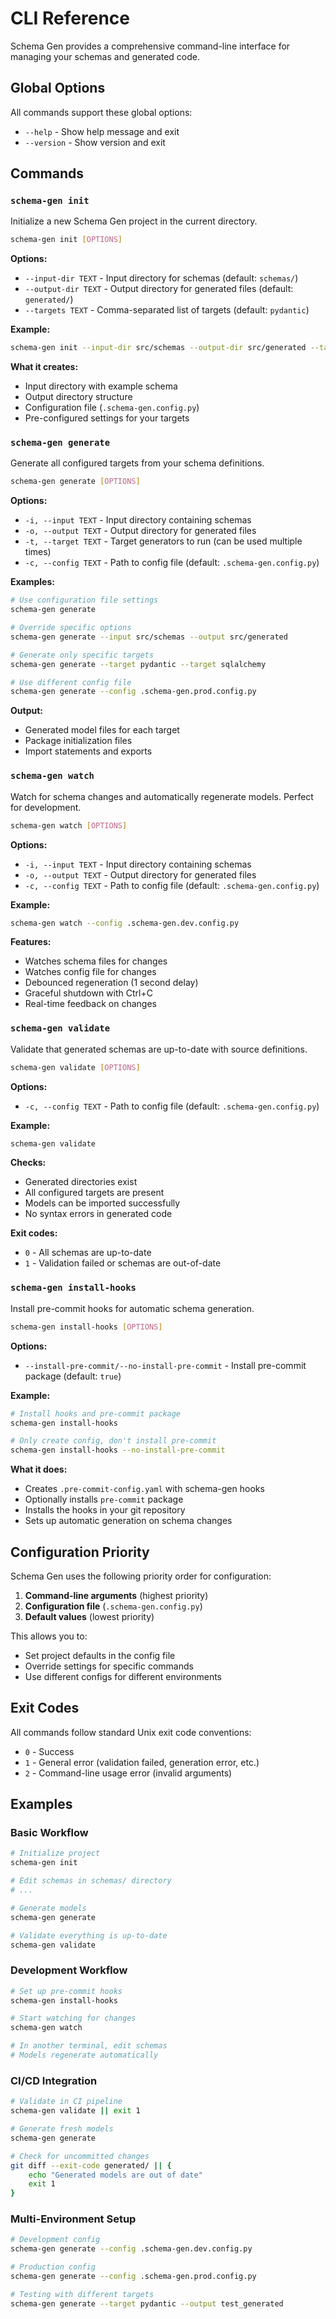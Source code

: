 # CLI Reference

Schema Gen provides a comprehensive command-line interface for managing your schemas and generated code.

## Global Options

All commands support these global options:

- `--help` - Show help message and exit
- `--version` - Show version and exit

## Commands

### `schema-gen init`

Initialize a new Schema Gen project in the current directory.

```bash
schema-gen init [OPTIONS]
```

**Options:**
- `--input-dir TEXT` - Input directory for schemas (default: `schemas/`)
- `--output-dir TEXT` - Output directory for generated files (default: `generated/`)
- `--targets TEXT` - Comma-separated list of targets (default: `pydantic`)

**Example:**
```bash
schema-gen init --input-dir src/schemas --output-dir src/generated --targets pydantic
```

**What it creates:**
- Input directory with example schema
- Output directory structure
- Configuration file (`.schema-gen.config.py`)
- Pre-configured settings for your targets

### `schema-gen generate`

Generate all configured targets from your schema definitions.

```bash
schema-gen generate [OPTIONS]
```

**Options:**
- `-i, --input TEXT` - Input directory containing schemas
- `-o, --output TEXT` - Output directory for generated files  
- `-t, --target TEXT` - Target generators to run (can be used multiple times)
- `-c, --config TEXT` - Path to config file (default: `.schema-gen.config.py`)

**Examples:**
```bash
# Use configuration file settings
schema-gen generate

# Override specific options
schema-gen generate --input src/schemas --output src/generated

# Generate only specific targets
schema-gen generate --target pydantic --target sqlalchemy

# Use different config file
schema-gen generate --config .schema-gen.prod.config.py
```

**Output:**
- Generated model files for each target
- Package initialization files
- Import statements and exports

### `schema-gen watch`

Watch for schema changes and automatically regenerate models. Perfect for development.

```bash
schema-gen watch [OPTIONS]
```

**Options:**
- `-i, --input TEXT` - Input directory containing schemas
- `-o, --output TEXT` - Output directory for generated files
- `-c, --config TEXT` - Path to config file (default: `.schema-gen.config.py`)

**Example:**
```bash
schema-gen watch --config .schema-gen.dev.config.py
```

**Features:**
- Watches schema files for changes
- Watches config file for changes  
- Debounced regeneration (1 second delay)
- Graceful shutdown with Ctrl+C
- Real-time feedback on changes

### `schema-gen validate`

Validate that generated schemas are up-to-date with source definitions.

```bash
schema-gen validate [OPTIONS]
```

**Options:**
- `-c, --config TEXT` - Path to config file (default: `.schema-gen.config.py`)

**Example:**
```bash
schema-gen validate
```

**Checks:**
- Generated directories exist
- All configured targets are present
- Models can be imported successfully
- No syntax errors in generated code

**Exit codes:**
- `0` - All schemas are up-to-date
- `1` - Validation failed or schemas are out-of-date

### `schema-gen install-hooks`

Install pre-commit hooks for automatic schema generation.

```bash
schema-gen install-hooks [OPTIONS]
```

**Options:**
- `--install-pre-commit/--no-install-pre-commit` - Install pre-commit package (default: `true`)

**Example:**
```bash
# Install hooks and pre-commit package
schema-gen install-hooks

# Only create config, don't install pre-commit
schema-gen install-hooks --no-install-pre-commit
```

**What it does:**
- Creates `.pre-commit-config.yaml` with schema-gen hooks
- Optionally installs `pre-commit` package
- Installs the hooks in your git repository
- Sets up automatic generation on schema changes

## Configuration Priority

Schema Gen uses the following priority order for configuration:

1. **Command-line arguments** (highest priority)
2. **Configuration file** (`.schema-gen.config.py`)
3. **Default values** (lowest priority)

This allows you to:
- Set project defaults in the config file
- Override settings for specific commands
- Use different configs for different environments

## Exit Codes

All commands follow standard Unix exit code conventions:

- `0` - Success
- `1` - General error (validation failed, generation error, etc.)
- `2` - Command-line usage error (invalid arguments)

## Examples

### Basic Workflow
```bash
# Initialize project
schema-gen init

# Edit schemas in schemas/ directory
# ...

# Generate models
schema-gen generate

# Validate everything is up-to-date
schema-gen validate
```

### Development Workflow
```bash
# Set up pre-commit hooks
schema-gen install-hooks

# Start watching for changes
schema-gen watch

# In another terminal, edit schemas
# Models regenerate automatically
```

### CI/CD Integration
```bash
# Validate in CI pipeline
schema-gen validate || exit 1

# Generate fresh models
schema-gen generate

# Check for uncommitted changes
git diff --exit-code generated/ || {
    echo "Generated models are out of date"
    exit 1
}
```

### Multi-Environment Setup
```bash
# Development config
schema-gen generate --config .schema-gen.dev.config.py

# Production config  
schema-gen generate --config .schema-gen.prod.config.py

# Testing with different targets
schema-gen generate --target pydantic --output test_generated
```